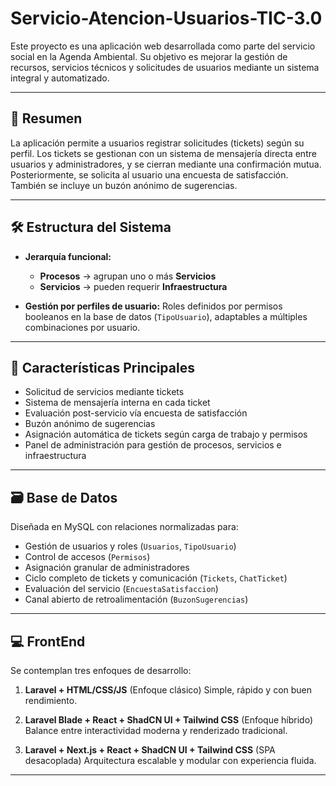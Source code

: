 # Servicio-Atencion-Usuarios-TIC-3.0

Este proyecto es una aplicación web desarrollada como parte del servicio social en la Agenda Ambiental. Su objetivo es mejorar la gestión de recursos, servicios técnicos y solicitudes de usuarios mediante un sistema integral y automatizado.

---

## 📌 Resumen

La aplicación permite a usuarios registrar solicitudes (tickets) según su perfil. Los tickets se gestionan con un sistema de mensajería directa entre usuarios y administradores, y se cierran mediante una confirmación mutua. Posteriormente, se solicita al usuario una encuesta de satisfacción. También se incluye un buzón anónimo de sugerencias.

---

## 🛠️ Estructura del Sistema

* **Jerarquía funcional:**

  * **Procesos** → agrupan uno o más **Servicios**
  * **Servicios** → pueden requerir **Infraestructura**
* **Gestión por perfiles de usuario:**
  Roles definidos por permisos booleanos en la base de datos (`TipoUsuario`), adaptables a múltiples combinaciones por usuario.

---

## 🧠 Características Principales

* Solicitud de servicios mediante tickets
* Sistema de mensajería interna en cada ticket
* Evaluación post-servicio vía encuesta de satisfacción
* Buzón anónimo de sugerencias
* Asignación automática de tickets según carga de trabajo y permisos
* Panel de administración para gestión de procesos, servicios e infraestructura

---

## 🗃️ Base de Datos

Diseñada en MySQL con relaciones normalizadas para:

* Gestión de usuarios y roles (`Usuarios`, `TipoUsuario`)
* Control de accesos (`Permisos`)
* Asignación granular de administradores
* Ciclo completo de tickets y comunicación (`Tickets`, `ChatTicket`)
* Evaluación del servicio (`EncuestaSatisfaccion`)
* Canal abierto de retroalimentación (`BuzonSugerencias`)

---

## 💻 FrontEnd

Se contemplan tres enfoques de desarrollo:

1. **Laravel + HTML/CSS/JS** (Enfoque clásico)
   Simple, rápido y con buen rendimiento.

2. **Laravel Blade + React + ShadCN UI + Tailwind CSS** (Enfoque híbrido)
   Balance entre interactividad moderna y renderizado tradicional.

3. **Laravel + Next.js + React + ShadCN UI + Tailwind CSS** (SPA desacoplada)
   Arquitectura escalable y modular con experiencia fluida.

---
